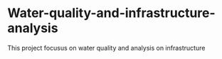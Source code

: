 # Water-quality-and-infrastructure-analysis
This project focusus on water quality and analysis on infrastructure
